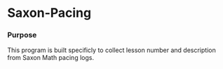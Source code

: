 # **Saxon-Pacing**

### Purpose
This program is built specificly to collect lesson number and description from Saxon Math pacing logs.
